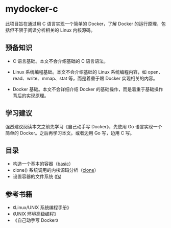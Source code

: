 # mydocker-c

此项目旨在通过用 C 语言实现一个简单的 Docker，了解 Docker 的运行原理，包括但不限于阅读分析相关的 Linux 内核源码。

## 预备知识

* C 语言基础。本文不会介绍基础的 C 语言语法。
* Linux 系统编程基础。本文不会介绍基础的 Linux 系统编程内容，如 open、read、write、mmap、stat 等，而是着重于跟 Docker 实现相关的内容。

* Docker 基础。本文不会详细介绍 Docker 的基础操作，而是着重于基础操作背后的实现原理。

## 学习建议

强烈建议阅读本文之前先学习《自己动手写 Docker》，先使用 Go 语言实现一个简单的 Docker。之后再学习本文。或者边用 Go 写，边用 C 写。

## 目录

* 构造一个基本的容器（[basic](docs/basic.md)）
* clone() 系统调用的内核源码分析（[clone](docs/read-clone-kernel-code.md)）
* 设置容器的文件系统 ([fs](docs/fs.md))

## 参考书籍
* 《Linux/UNIX 系统编程手册》
* 《UNIX 环境高级编程》
* 《自己动手写 Docker》
